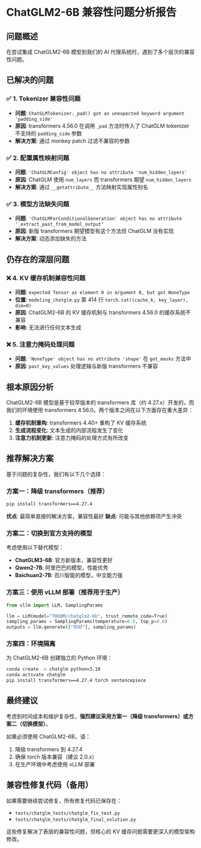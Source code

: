 # ChatGLM2-6B 兼容性问题分析报告

## 问题概述

在尝试集成 ChatGLM2-6B 模型到我们的 AI 代理系统时，遇到了多个层次的兼容性问题。

## 已解决的问题

### ✅ 1. Tokenizer 兼容性问题
- **问题**: `ChatGLMTokenizer._pad() got an unexpected keyword argument 'padding_side'`
- **原因**: transformers 4.56.0 在调用 `_pad` 方法时传入了 ChatGLM tokenizer 不支持的 `padding_side` 参数
- **解决方案**: 通过 monkey patch 过滤不兼容的参数

### ✅ 2. 配置属性映射问题
- **问题**: `'ChatGLMConfig' object has no attribute 'num_hidden_layers'`
- **原因**: ChatGLM 使用 `num_layers` 而 transformers 期望 `num_hidden_layers`
- **解决方案**: 通过 `__getattribute__` 方法映射实现属性别名

### ✅ 3. 模型方法缺失问题
- **问题**: `'ChatGLMForConditionalGeneration' object has no attribute '_extract_past_from_model_output'`
- **原因**: 新版 transformers 期望模型有这个方法但 ChatGLM 没有实现
- **解决方案**: 动态添加缺失的方法

## 仍存在的深层问题

### ❌ 4. KV 缓存机制兼容性问题
- **问题**: `expected Tensor as element 0 in argument 0, but got NoneType`
- **位置**: `modeling_chatglm.py` 第 414 行 `torch.cat((cache_k, key_layer), dim=0)`
- **原因**: ChatGLM2-6B 的 KV 缓存机制与 transformers 4.56.0 的缓存系统不兼容
- **影响**: 无法进行任何文本生成

### ❌ 5. 注意力掩码处理问题
- **问题**: `'NoneType' object has no attribute 'shape'` 在 `get_masks` 方法中
- **原因**: `past_key_values` 处理逻辑与新版 transformers 不兼容

## 根本原因分析

ChatGLM2-6B 模型是基于较早版本的 transformers 库（约 4.27.x）开发的，而我们的环境使用 transformers 4.56.0。两个版本之间在以下方面存在重大差异：

1. **缓存机制重构**: transformers 4.40+ 重构了 KV 缓存系统
2. **生成流程变化**: 文本生成的内部流程发生了变化
3. **注意力机制更新**: 注意力掩码的处理方式有所改变

## 推荐解决方案

基于问题的复杂性，我们有以下几个选择：

### 方案一：降级 transformers（推荐）
```bash
pip install transformers==4.27.4
```
**优点**: 最简单直接的解决方案，兼容性最好
**缺点**: 可能与其他依赖项产生冲突

### 方案二：切换到官方支持的模型
考虑使用以下替代模型：
- **ChatGLM3-6B**: 官方新版本，兼容性更好
- **Qwen2-7B**: 阿里巴巴的模型，性能优秀
- **Baichuan2-7B**: 百川智能的模型，中文能力强

### 方案三：使用 vLLM 部署（推荐用于生产）
```python
from vllm import LLM, SamplingParams

llm = LLM(model="THUDM/chatglm2-6b", trust_remote_code=True)
sampling_params = SamplingParams(temperature=0.8, top_p=0.8)
outputs = llm.generate(["你好"], sampling_params)
```

### 方案四：环境隔离
为 ChatGLM2-6B 创建独立的 Python 环境：
```bash
conda create -n chatglm python=3.10
conda activate chatglm
pip install transformers==4.27.4 torch sentencepiece
```

## 最终建议

考虑到时间成本和维护复杂性，**强烈建议采用方案一（降级 transformers）或方案二（切换模型）**。

如果必须使用 ChatGLM2-6B，请：
1. 降级 transformers 到 4.27.4
2. 确保 torch 版本兼容（建议 2.0.x）
3. 在生产环境中考虑使用 vLLM 部署

## 兼容性修复代码（备用）

如果需要继续尝试修复，所有修复代码已保存在：
- `tests/chatglm_tests/chatglm_fix_test.py`
- `tests/chatglm_tests/chatglm_final_solution.py`

这些修复解决了表层的兼容性问题，但核心的 KV 缓存问题需要更深入的模型架构修改。
